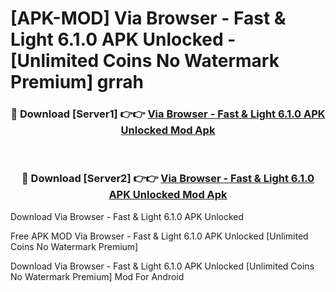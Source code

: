 # [APK-MOD] Via Browser - Fast & Light 6.1.0 APK Unlocked - [Unlimited Coins No Watermark Premium] grrah



<div align="center">
<h3>🔴 Download [Server1] 👉👉 <a href="https://momento.my/?title=Via_Browser_-_Fast_&_Light_6.1.0_APK_Unlocked">Via Browser - Fast & Light 6.1.0 APK Unlocked Mod Apk</a></h3><br>

<h3>🔴 Download [Server2] 👉👉 <a href="https://momento.my/?title=Via_Browser_-_Fast_&_Light_6.1.0_APK_Unlocked">Via Browser - Fast & Light 6.1.0 APK Unlocked Mod Apk</a></h3>
</div>



Download Via Browser - Fast & Light 6.1.0 APK Unlocked 

Free APK MOD Via Browser - Fast & Light 6.1.0 APK Unlocked [Unlimited Coins No Watermark Premium]

Download Via Browser - Fast & Light 6.1.0 APK Unlocked [Unlimited Coins No Watermark Premium] Mod For Android
